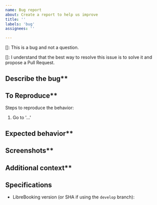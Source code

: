 ```yaml
---
name: Bug report
about: Create a report to help us improve
title: ''
labels: 'bug'
assignees: ''

---
```


[]: This is a bug and not a question.
<!--
Please validate that the issue is a bug and not a question. If you have a
question please ask it in the Discussions area:
https://github.com/LibreBooking/app/discussions
-->

[]: I understand that the best way to resolve this issue is to solve it and propose a Pull Request.
<!--
This project needs more assistance. If you want your issue resolved the best
way to do it is to fix the issue and propose a PR (Pull Request) so that it can
be fixed for all.
-->

## Describe the bug**
<!-- A clear and concise description of what the bug is. -->

## To Reproduce**
Steps to reproduce the behavior:
1. Go to '...'

## Expected behavior**
<!-- A clear and concise description of what the bug is. -->

## Screenshots**
<!-- If applicable, add screenshots to help explain your problem. -->

## Additional context**
<!-- Add any other context about the problem here. -->


## Specifications

  - LibreBooking version (or SHA if using the `develop` branch):
